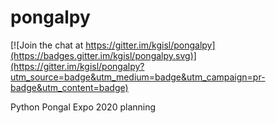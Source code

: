 # pongalpy

[![Join the chat at https://gitter.im/kgisl/pongalpy](https://badges.gitter.im/kgisl/pongalpy.svg)](https://gitter.im/kgisl/pongalpy?utm_source=badge&utm_medium=badge&utm_campaign=pr-badge&utm_content=badge)

Python Pongal Expo 2020 planning
